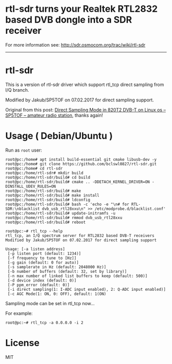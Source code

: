 rtl-sdr
turns your Realtek RTL2832 based DVB dongle into a SDR receiver
======================================================================

For more information see:
http://sdr.osmocom.org/trac/wiki/rtl-sdr

---

# rtl-sdr

This is a version of rtl-sdr driver which support rtl_tcp direct sampling from I/Q branch.

Modified by Jakub/SP5TOF on 07.02.2017 for direct sampling support.

Original from this post: [Direct Sampling Mode in 820T2 DVB-T on Linux os &#8211; SP5TOF &#8211; amateur radio station](http://inteligentny-dom.vxm.pl/sp5tof/?page_id=404), thanks again!

# Usage ( Debian/Ubuntu )

Run as `root` user:

```
root@pc:/home# apt install build-essential git cmake libusb-dev -y
root@pc:/home# git clone https://github.com/bclswl0827/rtl-sdr.git
root@pc:/home# cd rtl-sdr
root@pc:/home/rtl-sdr# mkdir build
root@pc:/home/rtl-sdr/build# cd build
root@pc:/home/rtl-sdr/build# cmake .. -DDETACH_KERNEL_DRIVER=ON -DINSTALL_UDEV_RULES=ON
root@pc:/home/rtl-sdr/build# make
root@pc:/home/rtl-sdr/build# make install
root@pc:/home/rtl-sdr/build# ldconfig
root@pc:/home/rtl-sdr/build# bash -c 'echo -e "\n# for RTL-SDR:\nblacklist dvb_usb_rtl28xxu\n" >> /etc/modprobe.d/blacklist.conf'
root@pc:/home/rtl-sdr/build# update-initramfs -u
root@pc:/home/rtl-sdr/build# rmmod dvb_usb_rtl28xxu
root@pc:/home/rtl-sdr/build# reboot
```

```
root@pc:~# rtl_tcp --help
rtl_tcp, an I/Q spectrum server for RTL2832 based DVB-T receivers
Modified by Jakub/SP5TOF on 07.02.2017 for direct sampling support

Usage: [-a listen address]
 [-p listen port (default: 1234)]
 [-f frequency to tune to [Hz]]
 [-g gain (default: 0 for auto)]
 [-s samplerate in Hz (default: 2048000 Hz)]
 [-b number of buffers (default: 32, set by library)]
 [-n max number of linked list buffers to keep (default: 500)]
 [-d device index (default: 0)]
 [-P ppm_error (default: 0)]
 [-i direct sampling(1: I-ADC input enabled), 2: Q-ADC input enabled)]
 [-c AGC Mode(1: ON, 0: OFF), default: 1(ON)
```

Sampling mode can be set in rtl_tcp now...

For example:

```
root@pc:~# rtl_tcp -a 0.0.0.0 -i 2
```

# License

MIT
